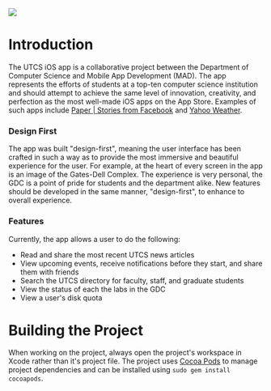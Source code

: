 ![](https://raw.githubusercontent.com/utcsmad/UTCS-iOS/master/Readme/readme_header.png?token=3284227__eyJzY29wZSI6IlJhd0Jsb2I6dXRjc21hZC9VVENTLWlPUy9tYXN0ZXIvUmVhZG1lL3JlYWRtZV9oZWFkZXIucG5nIiwiZXhwaXJlcyI6MTQwMDc3MjU1N30%3D--8d9e0c22e675d717e26624b53fee4ccfa6fa25cc)


# Introduction

The UTCS iOS app is a collaborative project between the Department of Computer Science and Mobile App Development (MAD). The app represents the efforts of students at a top-ten computer science institution and should attempt to achieve the same level of innovation, creativity, and perfection as the most well-made iOS apps on the App Store. Examples of such apps include [Paper | Stories from Facebook](https://www.facebook.com/paper) and [Yahoo Weather](https://itunes.apple.com/us/app/yahoo-weather/id628677149?mt=8).


### Design First

The app was built "design-first", meaning the user interface has been crafted in such a way as to provide the most immersive and beautiful experience for the user. For example, at the heart of every screen in the app is an image of the Gates-Dell Complex. The experience is very personal, the GDC is a point of pride for students and the department alike. New features should be developed in the same manner, "design-first", to enhance to overall experience.


### Features

Currently, the app allows a user to do the following:

  * Read and share the most recent UTCS news articles
  * View upcoming events, receive notifications before they start, and share them with friends
  * Search the UTCS directory for faculty, staff, and graduate students
  * View the status of each the labs in the GDC
  * View a user's disk quota

# Building the Project

When working on the project, always open the project's workspace in Xcode rather than it's project file. The project uses [Cocoa Pods](http://cocoapods.org/) to manage project dependencies and can be installed using ```sudo gem install cocoapods```.

